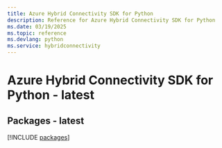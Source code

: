 ```yaml
---
title: Azure Hybrid Connectivity SDK for Python
description: Reference for Azure Hybrid Connectivity SDK for Python
ms.date: 03/19/2025
ms.topic: reference
ms.devlang: python
ms.service: hybridconnectivity
---
```

# Azure Hybrid Connectivity SDK for Python - latest
## Packages - latest
[!INCLUDE [packages](hybrid-connectivity-index.md)]